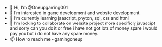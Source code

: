 - 👋 Hi, I’m @Oneupgaming001
- 👀 I’m interested in game development and website development
- 🌱 I’m currently learning jaascript, phyton, sql, css and html
- 💞️ I’m looking to collaborate on website project more specificly javascipt and sorry can you do it or free i have not got lots of money spare i would pay you but i do not have any spare money.
- 📫 How to reach me - gamingoneup 

<!---
Oneupgaming001/Oneupgaming001 is a ✨ special ✨ repository because its `README.md` (this file) appears on your GitHub profile.
You can click the Preview link to take a look at your changes.
--->
